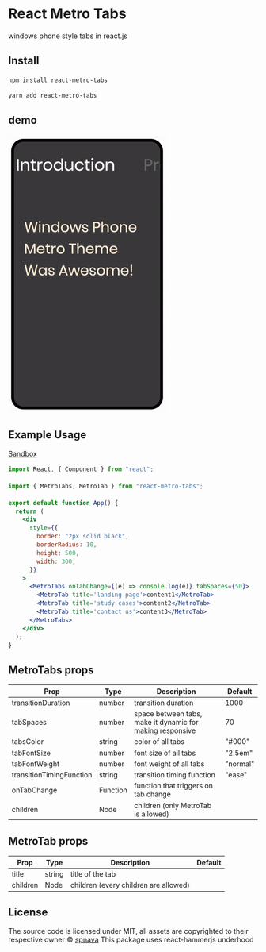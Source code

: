 # React Metro Tabs

windows phone style tabs in react.js

## Install

```bash
npm install react-metro-tabs
```

```bash
yarn add react-metro-tabs
```

## demo

![](./Assets/demo.gif)

## Example Usage

[Sandbox](https://codesandbox.io/s/strange-butterfly-hu80m2?from-embed)

```jsx
import React, { Component } from "react";

import { MetroTabs, MetroTab } from "react-metro-tabs";

export default function App() {
  return (
    <div
      style={{
        border: "2px solid black",
        borderRadius: 10,
        height: 500,
        width: 300,
      }}
    >
      <MetroTabs onTabChange={(e) => console.log(e)} tabSpaces={50}>
        <MetroTab title='landing page'>content1</MetroTab>
        <MetroTab title='study cases'>content2</MetroTab>
        <MetroTab title='contact us'>content3</MetroTab>
      </MetroTabs>
    </div>
  );
}
```

## MetroTabs props

| Prop                     | Type     | Description                                               | Default  |
| ------------------------ | -------- | --------------------------------------------------------- | -------- |
| transitionDuration       | number   | transition duration                                       | 1000     |
| tabSpaces                | number   | space between tabs, make it dynamic for making responsive | 70       |
| tabsColor                | string   | color of all tabs                                         | "#000"   |
| tabFontSize              | number   | font size of all tabs                                     | "2.5em"  |
| tabFontWeight            | number   | font weight of all tabs                                   | "normal" |
| transitionTimingFunction | string   | transition timing function                                | "ease"   |
| onTabChange              | Function | function that triggers on tab change                      |          |
| children                 | Node     | children (only MetroTab is allowed)                       |          |

## MetroTab props

| Prop     | Type   | Description                           | Default |
| -------- | ------ | ------------------------------------- | ------- |
| title    | string | title of the tab                      |         |
| children | Node   | children (every children are allowed) |         |

## License

The source code is licensed under MIT, all assets are copyrighted to their respective owner © [spnava](https://github.com/spnava)
This package uses react-hammerjs underhood
